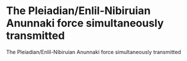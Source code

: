 # The Pleiadian/Enlil-Nibiruian Anunnaki force simultaneously transmitted

The Pleiadian/Enlil-Nibiruian Anunnaki force simultaneously transmitted